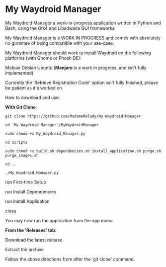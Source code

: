 # My Waydroid Manager    

My Waydroid Manager a work-in-progress application written in Python and Bash, using the Gtk4 and Libadwaita GUI frameworks

My Waydroid Manager is a WORK IN PROGRESS and comes with absolutely no gurantee of being compatible with your use-case.

My Waydroid Manager should work to install Waydroid on the following platforms (with Gnome or Phosh DE):

Mobian 
Debian
Ubuntu
(**Manjaro** is a work in progress, and isn't fully implemented)

Currently the 'Retrieve Registration Code' option isn't fully finished, please be patient as it's worked on.

How to download and use:

**With Git Clone**:

    git clone https://github.com/MadameMalady/My-Waydroid-Manager

    cd 'My Waydroid Manager'/MyWaydroidManager

    sudo chmod +x My_Waydroid_Manager.py

    cd scripts

    sudo chmod +x build.sh dependencies.sh install_application.sh purge.sh purge_images.sh

    cd ..

    ./My_Waydroid_Manager.py

run First-time Setup

run Install Dependencies

run Install Application

close

You may now run the application from the app menu

**From the 'Releases' tab**:

Download the latest release

Extract the archive

Follow the above directions from after the 'git clone' command.
